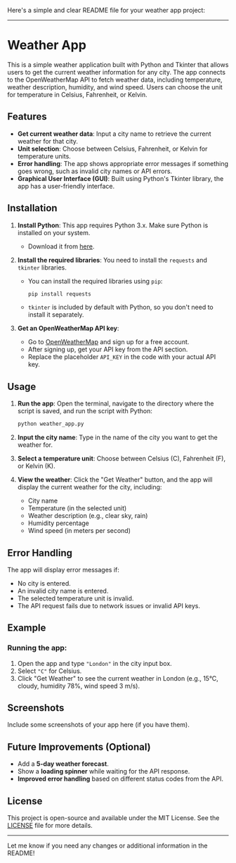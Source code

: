 Here's a simple and clear README file for your weather app project:

---

# Weather App

This is a simple weather application built with Python and Tkinter that allows users to get the current weather information for any city. The app connects to the OpenWeatherMap API to fetch weather data, including temperature, weather description, humidity, and wind speed. Users can choose the unit for temperature in Celsius, Fahrenheit, or Kelvin.

## Features

- **Get current weather data**: Input a city name to retrieve the current weather for that city.
- **Unit selection**: Choose between Celsius, Fahrenheit, or Kelvin for temperature units.
- **Error handling**: The app shows appropriate error messages if something goes wrong, such as invalid city names or API errors.
- **Graphical User Interface (GUI)**: Built using Python's Tkinter library, the app has a user-friendly interface.

## Installation

1. **Install Python**: This app requires Python 3.x. Make sure Python is installed on your system.
   - Download it from [here](https://www.python.org/downloads/).

2. **Install the required libraries**: You need to install the `requests` and `tkinter` libraries.
   - You can install the required libraries using `pip`:
     ```bash
     pip install requests
     ```
   - `tkinter` is included by default with Python, so you don't need to install it separately.

3. **Get an OpenWeatherMap API key**:
   - Go to [OpenWeatherMap](https://openweathermap.org/) and sign up for a free account.
   - After signing up, get your API key from the API section.
   - Replace the placeholder `API_KEY` in the code with your actual API key.

## Usage

1. **Run the app**: Open the terminal, navigate to the directory where the script is saved, and run the script with Python:
   ```bash
   python weather_app.py
   ```

2. **Input the city name**: Type in the name of the city you want to get the weather for.

3. **Select a temperature unit**: Choose between Celsius (C), Fahrenheit (F), or Kelvin (K).

4. **View the weather**: Click the "Get Weather" button, and the app will display the current weather for the city, including:
   - City name
   - Temperature (in the selected unit)
   - Weather description (e.g., clear sky, rain)
   - Humidity percentage
   - Wind speed (in meters per second)

## Error Handling

The app will display error messages if:
- No city is entered.
- An invalid city name is entered.
- The selected temperature unit is invalid.
- The API request fails due to network issues or invalid API keys.

## Example

### Running the app:
1. Open the app and type `"London"` in the city input box.
2. Select `"C"` for Celsius.
3. Click "Get Weather" to see the current weather in London (e.g., 15°C, cloudy, humidity 78%, wind speed 3 m/s).

## Screenshots

Include some screenshots of your app here (if you have them).

## Future Improvements (Optional)

- Add a **5-day weather forecast**.
- Show a **loading spinner** while waiting for the API response.
- **Improved error handling** based on different status codes from the API.

## License

This project is open-source and available under the MIT License. See the [LICENSE](LICENSE) file for more details.

---

Let me know if you need any changes or additional information in the README!